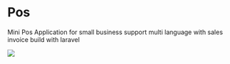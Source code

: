 
# Pos

Mini Pos Application for small business support multi language with sales invoice build with laravel

![](https://github.com/beshoywageeh/old-portofolio/blob/main/img/SharedScreenshot.jpg?raw=true)
